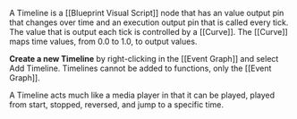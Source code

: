 A Timeline is a [[Blueprint Visual Script]] node that has an value output pin that changes over time and an execution output pin that is called every tick.
The value that is output each tick is controlled by a [[Curve]].
The [[Curve]] maps time values, from 0.0 to 1.0, to output values.

**Create a new Timeline** by right-clicking in the [[Event Graph]] and select Add Timeline.
Timelines cannot be added to functions, only the [[Event Graph]].

A Timeline acts much like a media player in that it can be played, played from start, stopped, reversed, and jump to a specific time.
